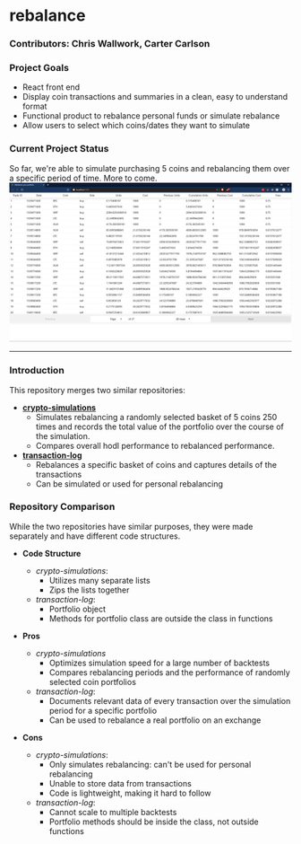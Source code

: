 # rebalance
### Contributors: Chris Wallwork, Carter Carlson

### Project Goals
* React front end
* Display coin transactions and summaries in a clean, easy to understand
format
* Functional product to rebalance personal funds or simulate rebalance
* Allow users to select which coins/dates they want to simulate

### Current Project Status
So far, we're able to simulate purchasing 5 coins and rebalancing them over a specific
period of time.  More to come.
![Current front end](data/screenshots/2019.07.08.png)

---

### Introduction
This repository merges two similar repositories:
* __[crypto-simulations](https://github.com/cartercarlson/crypto-simulations)__
  * Simulates rebalancing a randomly selected basket of 5 coins 250 times and records the total value of the portfolio
    over the course of the simulation.
  * Compares overall hodl performance to rebalanced performance.
* __[transaction-log](https://github.com/cartercarlson/transaction-log)__
  * Rebalances a specific basket of coins and captures details of the transactions
  * Can be simulated or used for personal rebalancing


### Repository Comparison
While the two repositories have similar purposes, they were made separately and have different code structures.
* __Code Structure__
  * _crypto-simulations_:
    * Utilizes many separate lists
    * Zips the lists together
  * _transaction-log_:
    * Portfolio object
    * Methods for portfolio class are outside the class in functions
* __Pros__
  - _crypto-simulations_
    * Optimizes simulation speed for a large number of backtests
    * Compares rebalancing periods and the performance of randomly selected coin portfolios
  * _transaction-log_:
    * Documents relevant data of every transaction over the simulation period for a specific portfolio
    * Can be used to rebalance a real portfolio on an exchange

* __Cons__
  * _crypto-simulations_:
    * Only simulates rebalancing: can't be used for personal rebalancing
    * Unable to store data from transactions
    * Code is lightweight, making it hard to follow
  * _transaction-log_:
    * Cannot scale to multiple backtests
    * Portfolio methods should be inside the class, not outside functions
